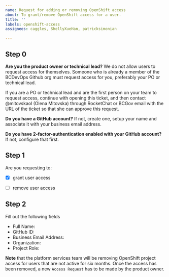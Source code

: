 ```yaml
---
name: Request for adding or removing OpenShift access
about: To grant/remove OpenShift access for a user.
title: ''
labels: openshift-access
assignees: caggles, ShellyXueHan, patricksimonian

---
```


## Step 0
**Are you the product owner or technical lead?**
We do not allow users to request access for themselves.
Someone who is already a member of the BCDevOps Github org must request access for you, preferably your PO or technical lead.

If you are a PO or technical lead and are the first person on your team to request access, continue with opening this ticket, and then
contact @mitovskaol (Olena Mitovska) through RocketChat or BCGov email with the URL of the ticket so that she can approve this request.

**Do you have a GitHub account?**
If not, create one, setup your name and associate it with your business email address.

**Do you have 2-factor-authentication enabled with your GitHub account?**
If not, configure that first.


## Step 1
Are you requesting to:
- [x] grant user access
- [ ] remove user access


## Step 2
Fill out the following fields

* Full Name: 
* GitHub ID: 
* Business Email Address: 
* Organization: 
* Project Role: 

**Note** that the platform services team will be removing OpenShift project access for users that are not active for six months. Once the access has been removed, a new `Access Request` has to be made by the product owner.
